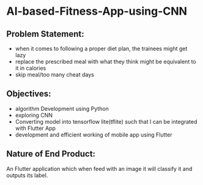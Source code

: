 # AI-based-Fitness-App-using-CNN


## Problem Statement:
- when it comes to following a proper diet plan, the trainees might get lazy
- replace the prescribed meal with what they think might be equivalent to it in calories
- skip meal/too many cheat days

## Objectives:
- algorithm Development using Python
- exploring CNN
- Converting model into tensorflow lite(tflite) such that I can be integrated with Flutter App
- development and efficient working of mobile app using Flutter

## Nature of End Product:
An Flutter application which when feed with an image it will classify it and outputs its label.
